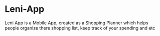 # Leni-App
Leni App is a Mobile App, created as a Shopping Planner which helps people organize there shopping list, keep track of your spending and etc
